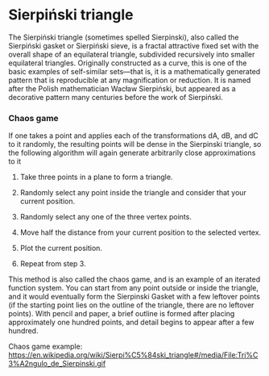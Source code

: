 # Sierpiński triangle
The Sierpiński triangle (sometimes spelled Sierpinski), 
also called the Sierpiński gasket or Sierpiński sieve, 
is a fractal attractive fixed set with the overall shape of an equilateral triangle, 
subdivided recursively into smaller equilateral triangles. Originally constructed as a curve, 
this is one of the basic examples of self-similar sets—that is, it is a mathematically generated pattern that is reproducible at any magnification or reduction. 
It is named after the Polish mathematician Wacław Sierpiński, 
but appeared as a decorative pattern many centuries before the work of Sierpiński.

### Chaos game
If one takes a point and applies each of the transformations dA, dB, and dC to it randomly, the resulting points will be dense in the Sierpinski triangle, so the following algorithm will again generate arbitrarily close approximations to it

1.    Take three points in a plane to form a triangle.

2.    Randomly select any point inside the triangle and consider that your current position.

3.    Randomly select any one of the three vertex points.

4.    Move half the distance from your current position to the selected vertex.

5.    Plot the current position.

6.    Repeat from step 3.


This method is also called the chaos game, and is an example of an iterated function system. You can start from any point outside or inside the triangle, and it would eventually form the Sierpinski Gasket with a few leftover points (if the starting point lies on the outline of the triangle, there are no leftover points). With pencil and paper, a brief outline is formed after placing approximately one hundred points, and detail begins to appear after a few hundred. 

Chaos game example: https://en.wikipedia.org/wiki/Sierpi%C5%84ski_triangle#/media/File:Tri%C3%A2ngulo_de_Sierpinski.gif
